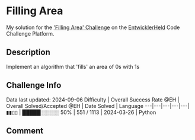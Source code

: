 # Filling Area

My solution for the ['Filling Area' Challenge](https://platform.entwicklerheld.de/challenge/filling-area?technology=Python) on the [EntwicklerHeld](https://platform.entwicklerheld.de/) Code Challenge Platform.

## Description
Implement an algorithm that 'fills' an area of 0s with 1s

## Challenge Info
Data last updated: 2024-09-06
Difficulty | Overall Success Rate @EH | Overall Solved/Accepted @EH | Date Solved | Language
---|---|---|---|---|
▮▮▯▯ | █████░░░░░ 50% | 551 / 1113 | 2024-03-26 | Python

## Comment
